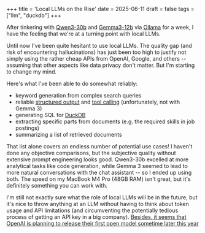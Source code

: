 +++
title = 'Local LLMs on the Rise'
date = 2025-06-11
draft = false
tags = ["llm", "duckdb"]
+++

After tinkering with [Qwen3-30b](https://github.com/QwenLM/Qwen3) and [Gemma3-12b](https://blog.google/technology/developers/gemma-3/) via [Ollama](https://ollama.com/) for a week, I have the feeling that we're at a turning point with local LLMs.

Until now I've been quite hesitant to use local LLMs. The quality gap (and risk of encountering hallucinations) has just been too high to justify not simply using the rather cheap APIs from OpenAI, Google, and others -- assuming that other aspects like data privacy don't matter. But I'm starting to change my mind. 

Here's what I've been able to do somewhat reliably:

* keyword generation from complex search queries
* reliable [structured output](https://ollama.com/blog/structured-outputs) and [tool calling](https://ollama.com/blog/tool-support) (unfortunately, not with Gemma 3)
* generating SQL for [DuckDB](https://duckdb.org/)
* extracting specific parts from documents (e.g. the required skills in job postings)
* summarizing a list of retrieved documents

That list alone covers an endless number of potential use cases! I haven't done any objective comparisons, but the subjective quality without extensive prompt engineering looks good. Qwen3-30b excelled at more analytical tasks like code generation, while Gemma 3 seemed to lead to more natural conversations with the chat assistant -- so I ended up using both. The speed on my MacBook M4 Pro (48GB RAM) isn't great, but it's definitely something you can work with.

I'm still not exactly sure what the role of local LLMs will be in the future, but it's nice to throw anything at an LLM without having to think about token usage and API limitations (and circumventing the potentially tedious process of getting an API key in a big company). [Besides, it seems that OpenAI is planning to release their first open model sometime later this year](https://www.youtube.com/watch?v=V979Wd1gmTU)
